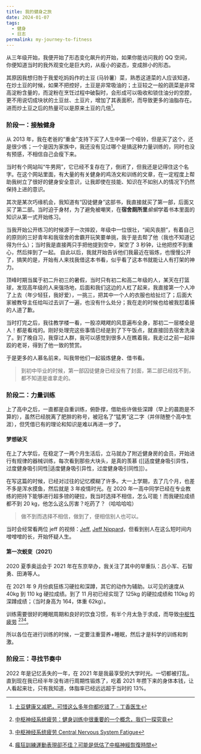 ```yaml
---
title: 我的健身之旅
date: 2024-01-07
tags: 
  - 健身
  - 日志
permalink: my-journey-to-fitness
---
```


从三年级开始，我便开始了形态变化飙升的开始，如果你能访问我的 QQ 空间，你便知道当时的我外观变化是巨大的，从瘦小的姿态，变成胖小的形态。

其原因我想归咎于我爱吃妈妈作的土豆 (马铃薯）菜，熟悉这道菜的人应该知道，在炒土豆的时候，如果不把控好，土豆是非常吸油的；土豆较之一般的蔬菜是非常高淀粉含量的，而淀粉在烹饪过程中破裂时，会形成可以吸收和锁住油分的空腔，更不用说切成块状的土豆丝、土豆片，增加了其表面积，而导致更多的油脂存在。进而炒土豆之后的热量可以是原来土豆的几倍[^td]。

[^td]: [土豆健康又减肥，可惜这么多年你都吃错了 - 丁香医生](https://dxy.com/article/7441)

### 阶段一：接触健身

从 2013 年，我在老爸的“重金”支持下买了人生中第一个哑铃，但是买了这个，还是很少练；一个是因为家族中，我还没有见过哪个是搞这种力量训练的，同时也没有预感，不相信自己会瘦下来。

当时有个网站叫“牛男网”，它已经不复存在了，倒闭了，但我还是记得住这个名字。在这个网站里面，有大量的有关健身的鸡汤文和训练的文章，在一定程度上帮助我树立了很好的健身安全意识，让我即使在技能、知识在不如别人的情况下仍然保持上进的意识。

其次是某次巧缘机会，我知道有“囚徒健身”这部书，我直接就买了第一部，后面又买了第二部。当时迫于身材，为了避免被嘲笑，在**宿舍厕所里***偷偷*学着书本里面的知识从第一式开始练习。

当我开始公开练习的时候源于一次摔跤，年级中一位很壮，“闻风丧胆”，有着自己的原则的三好青年和我宿舍的舍霸开玩笑要单挑，我于是去帮了他（我也不知道记得为什么）；当时我是直接两只手把他提到空中，架空了 3 秒钟，让他把控不到重心，然后摔到了一起。
自此以后，我就开始告诉他们我最近在锻炼，也慢慢公开了，搞笑的是，开始有人来找我借这本书看，似乎看了这本书就能让人有打架的神力。

顶峰时期当属于初二升初三的暑假，当时只有初二和高二年级的人，某天在打篮球，发现高年级的人来强场地，后面和我们这边的人杠了起来，我直接第一个人冲了上去（年少轻狂，我好爱），一挑三，把其中一个人的衣服也给扯烂了；后面大家被教导主任给叫过去训了一遍，也没有什么处分；我在走的时候也给被我怼着揍的人道了歉。

当时打完之后，我往教学楼一看，一股凉飕飕的风意遍布全身，那初二一层楼全是人！都是看戏的。刚好处理完这些事情已经是到了下午饭点，就直接回去宿舍洗澡了。到了晚自习，我穿过人群，我可以感觉到很多人在瞧着我，我走过之前一起摔跤的老哥，得到了他一致的赞赏。

于是更多的人慕名前来，叫我带他们一起锻炼健身、借书看。

> 到初中毕业的时候，第一部囚徒健身已经没有了封面，第二部已经找不到，都不知道是谁拿走的。
### 阶段二：力量训练

上了高中之后，一直都是自重训练，俯卧撑，借助些许做些深蹲（早上的晨跑是不算的），虽然已经脱离了肥胖的称号，被冠名了“猛男”这二字（并伴随整个高中生涯），但凭借已有的理论和知识是难以再进一步了。

#### 梦想破灭

在上了大学后，在稳定了一两个月生活后，立马就办了附近健身房的会员，开始进行有规律的器械训练，每次看到那些大块头，是真的羡慕 ([[适度健身吸引异性，过度健身吸引同性|适度健身吸引异性，过度健身吸引同性]]）。

在写这篇的时候，已经对过往的记忆模糊了许多。大一上学期，去了几个月，也差不多是浑水摸鱼，然后就是 3 年疫情时光。在 2020 年一高中同学已经在专业教练的把持下能够进行超多镑的硬拉，我当时选择不相信，怎么可能！而我硬拉成绩都不到 20 kg，他怎么这么厉害？吃药了？（哈哈哈哈）

> 做不到而选择不相信，做到了，便相信别人也可以。

当时会经常看两位 jeff 的视频：[Jeff](https://www.youtube.com/@athleanx), [Jeff Nippard](https://www.youtube.com/@JeffNippard)，但看到别人在这么短时间内噌噌噌的长，开始怀疑人生。

#### 第一次蜕变（2021）

2020 夏季奥运会于 2021 年在东京举办，我关注了其中的举重队：吕小军、石智勇、田涛等人。

在 2021 年 9 月份疯狂练习硬拉和深蹲，其它的动作为辅助。以可见的速度从 40kg 到 110 kg 硬拉成绩。到了 11 月初已经实现了 125kg 的硬拉成绩和 110kg 的深蹲成绩；（当时身高为 164，体重 62kg）。

训练需要很好的睡眠周期和良好的饮食习惯，有半个月太急于求成，而导致[中枢性疲劳]() [^s1][^s2][^s3]。

[^s1]: [中枢神经系统疲劳：健身训练中很重要的一个概念，我们一探究竟](https://zhuanlan.zhihu.com/p/347355452)
[^s2]: [中枢神经系统疲劳 Central Nervous System Fatigue](https://academic-accelerator.com/encyclopedia/zh-cn/central-nervous-system-fatigue)
[^s3]: [瘋狂訓練運動表現卻不佳？可能是低估了中樞神經恢復時間](https://www.joiiup.com/knowledge/content/1221)

所以各位在进行训练的时候，一定要注重营养+睡眠，然后才是科学的训练和刺激。

### 阶段三：寻找节奏中

2022 年是记忆丢失的一年，在 2021 年是我最享受的大学时光。一切都被打乱。
直到现在我已经半年没有进行周期性锻炼了，吃着 2021 年攒下来的身体本钱，让人看起来壮，只有我知道，体脂率已经远远超于当时的 13%。